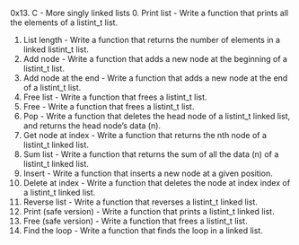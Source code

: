 0x13. C - More singly linked lists
0. Print list - Write a function that prints all the elements of a listint_t list.
1. List length - Write a function that returns the number of elements in a linked listint_t list.
2. Add node - Write a function that adds a new node at the beginning of a listint_t list.
3. Add node at the end - Write a function that adds a new node at the end of a listint_t list.
4. Free list - Write a function that frees a listint_t list.
5. Free - Write a function that frees a listint_t list.
6. Pop - Write a function that deletes the head node of a listint_t linked list, and returns the head node’s data (n).
7. Get node at index - Write a function that returns the nth node of a listint_t linked list.
8. Sum list - Write a function that returns the sum of all the data (n) of a listint_t linked list.
9. Insert - Write a function that inserts a new node at a given position.
10. Delete at index - Write a function that deletes the node at index index of a listint_t linked list.
11. Reverse list - Write a function that reverses a listint_t linked list.
12. Print (safe version) - Write a function that prints a listint_t linked list.
13. Free (safe version) - Write a function that frees a listint_t list.
14. Find the loop - Write a function that finds the loop in a linked list.































